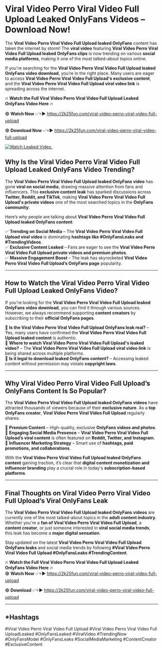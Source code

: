 # Viral Video Perro Viral Video Full Upload Leaked OnlyFans Videos – Download Now!

The **Viral Video Perro Viral Video Full Upload leaked OnlyFans** content has taken the internet by storm! The **viral video** featuring **Viral Video Perro Viral Video Full Upload leaked OnlyFans clips** is now trending on various **social media platforms**, making it one of the most talked-about topics online.  

If you're searching for the **Viral Video Perro Viral Video Full Upload leaked OnlyFans video download**, you’re in the right place. Many users are eager to access **Viral Video Perro Viral Video Full Upload's exclusive content**, and the **Viral Video Perro Viral Video Full Upload viral video link** is spreading across the internet.  

🔥 **Watch the Full Viral Video Perro Viral Video Full Upload Leaked OnlyFans Video Here** 🔥  

🟢 **Watch Now** ✅=► https://2k25fun.com/viral-video-perro-viral-video-full-upload

🟢 **Download Now** ✅=► https://2k25fun.com/viral-video-perro-viral-video-full-upload

[![Watch Leaked Video.](https://miro.medium.com/v2/resize:fit:828/format:webp/1*cilzJN44JGOrTw9NJCrNHA.gif "Watch Leaked Video")](https://2k25fun.com/viral-video-perro-viral-video-full-upload)

## **Why Is the Viral Video Perro Viral Video Full Upload Leaked OnlyFans Video Trending?**  

The **Viral Video Perro Viral Video Full Upload leaked OnlyFans video** has gone **viral on social media**, drawing massive attention from fans and influencers. This **exclusive content leak** has sparked discussions across **Twitter, Reddit, and TikTok**, making **Viral Video Perro Viral Video Full Upload's private videos** one of the most searched topics in the **OnlyFans community**.  

Here’s why people are talking about **Viral Video Perro Viral Video Full Upload leaked OnlyFans content**:  

✅ **Trending on Social Media** – The **Viral Video Perro Viral Video Full Upload viral video** is dominating **hashtags like #OnlyFansLeaks and #TrendingVideos**.  
✅ **Exclusive Content Leaked** – Fans are eager to see the **Viral Video Perro Viral Video Full Upload private videos and premium photos**.  
✅ **Massive Engagement Boost** – The leak has skyrocketed **Viral Video Perro Viral Video Full Upload’s OnlyFans page** popularity.  

---

## **How to Watch the Viral Video Perro Viral Video Full Upload Leaked OnlyFans Video?**  

If you're looking for the **Viral Video Perro Viral Video Full Upload leaked OnlyFans video download**, you can find it through various sources. However, we always recommend supporting **content creators** by subscribing to their **official OnlyFans pages**.  

🔹 **Is the Viral Video Perro Viral Video Full Upload OnlyFans leak real?** – Yes, many users have confirmed the **Viral Video Perro Viral Video Full Upload leaked content** is authentic.  
🔹 **Where to watch Viral Video Perro Viral Video Full Upload's leaked video?** – The **Viral Video Perro Viral Video Full Upload viral video link** is being shared across multiple platforms.  
🔹 **Is it legal to download leaked OnlyFans content?** – Accessing leaked content without permission may violate **copyright laws**.  

---

## **Why Viral Video Perro Viral Video Full Upload’s OnlyFans Content Is So Popular?**  

The **Viral Video Perro Viral Video Full Upload leaked OnlyFans videos** have attracted thousands of viewers because of their **exclusive nature**. As a **top OnlyFans creator**, **Viral Video Perro Viral Video Full Upload** regularly shares:  

📌 **Premium Content** – High-quality, exclusive **OnlyFans videos and photos**.  
📌 **Engaging Social Media Presence** – **Viral Video Perro Viral Video Full Upload’s viral content** is often featured on **Reddit, Twitter, and Instagram**.  
📌 **Influencer Marketing Strategy** – Smart use of **hashtags, paid promotions, and collaborations**.  

With the **Viral Video Perro Viral Video Full Upload leaked OnlyFans content** gaining traction, it’s clear that **digital content monetization and influencer branding** play a crucial role in today's **subscription-based platforms**.  

---

## **Final Thoughts on Viral Video Perro Viral Video Full Upload’s Viral OnlyFans Leak**  

The **Viral Video Perro Viral Video Full Upload leaked OnlyFans videos** are currently one of the most talked-about topics in the **adult content industry**. Whether you're a **fan of Viral Video Perro Viral Video Full Upload**, a **content creator**, or just someone interested in **viral social media trends**, this leak has become a **major digital sensation**.  

Stay updated on the latest **Viral Video Perro Viral Video Full Upload OnlyFans leaks** and social media trends by following **#Viral Video Perro Viral Video Full Upload #OnlyFansLeaks #TrendingContent**.  

🔥 **Watch the Full Viral Video Perro Viral Video Full Upload Leaked OnlyFans Video Here** 🔥  
🟢 **Watch Now** ✅=► https://2k25fun.com/viral-video-perro-viral-video-full-upload

🟢 **Download** ✅=► https://2k25fun.com/viral-video-perro-viral-video-full-upload

---

## *Hashtags
#Viral Video Perro Viral Video Full Upload #Viral Video Perro Viral Video Full UploadLeaked #OnlyFansLeaked #ViralVideo #TrendingNow #OnlyFansModel #OnlyFansLeaks #SocialMediaMarketing #ContentCreator #ExclusiveContent  